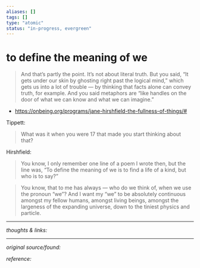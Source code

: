 ```yaml
---
aliases: []
tags: []
type: "atomic"
status: "in-progress, evergreen"
---
```


# to define the meaning of we

> And that’s partly the point. It’s not about literal truth. But you said, “It gets under our skin by ghosting right past the logical mind,” which gets us into a lot of trouble — by thinking that facts alone can convey truth, for example. And you said metaphors are “like handles on the door of what we can know and what we can imagine.”

- https://onbeing.org/programs/jane-hirshfield-the-fullness-of-things/#

Tippett:
>What was it when you were 17 that made you start thinking about that?

Hirshfield:
>You know, I only remember one line of a poem I wrote then, but the line was, “To define the meaning of we is to find a life of a kind, but who is to say?”

> You know, that to me has always — who do we think of, when we use the pronoun “we”? And I want my “we” to be absolutely continuous amongst my fellow humans, amongst living beings, amongst the largeness of the expanding universe, down to the tiniest physics and particle.

---

_thoughts & links:_




---

_original source/found:_ 

_reference:_ 
